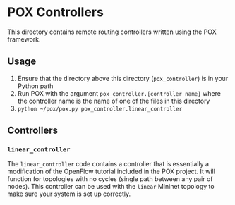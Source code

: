 # POX Controllers
This directory contains remote routing controllers written using the POX framework.

## Usage
1. Ensure that the directory above this directory (`pox_controller`) is in your Python path
2. Run POX with the argument `pox_controller.[controller name]` where the controller name is the name of one of the files in this directory
3. `python ~/pox/pox.py pox_controller.linear_controller`

## Controllers
### `linear_controller`
The `linear_controller` code contains a controller that is essentially a modification of the OpenFlow
tutorial included in the POX project. It will function for topologies with no cycles (single path between
any pair of nodes). This controller can be used with the `linear` Mininet topology to make sure your system
is set up correctly.

